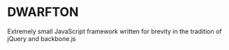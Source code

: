 # DWARFTON
Extremely small JavaScript framework written for brevity in the tradition of jQuery and backbone.js
